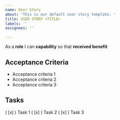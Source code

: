 ```yaml
---
name: User Story
about: 'This is our default user story template. '
title: USER STORY <TITLE>
labels: ''
assignees: ''

---
```


As a **role** I can **capability** so that **received benefit**

## Acceptance Criteria

* Acceptance criteria 1
* Acceptance criteria 2
* Acceptance criteria 3
  
## Tasks
  
  ( [x] ) Task 1
  ( [x] ) Task 2
  ( [x] ) Task 3
